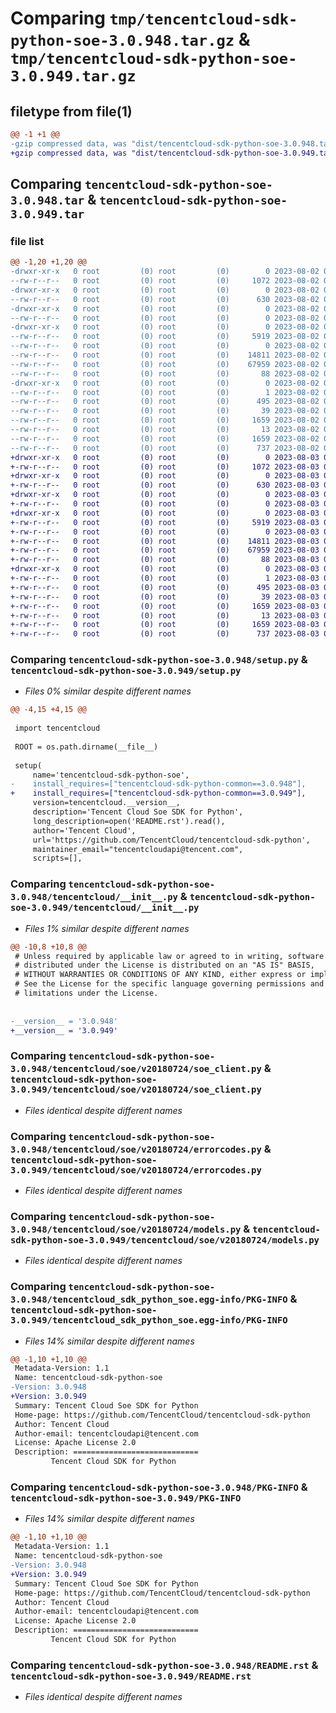# Comparing `tmp/tencentcloud-sdk-python-soe-3.0.948.tar.gz` & `tmp/tencentcloud-sdk-python-soe-3.0.949.tar.gz`

## filetype from file(1)

```diff
@@ -1 +1 @@
-gzip compressed data, was "dist/tencentcloud-sdk-python-soe-3.0.948.tar", last modified: Wed Aug  2 00:36:34 2023, max compression
+gzip compressed data, was "dist/tencentcloud-sdk-python-soe-3.0.949.tar", last modified: Thu Aug  3 00:33:36 2023, max compression
```

## Comparing `tencentcloud-sdk-python-soe-3.0.948.tar` & `tencentcloud-sdk-python-soe-3.0.949.tar`

### file list

```diff
@@ -1,20 +1,20 @@
-drwxr-xr-x   0 root         (0) root         (0)        0 2023-08-02 00:36:34.000000 tencentcloud-sdk-python-soe-3.0.948/
--rw-r--r--   0 root         (0) root         (0)     1072 2023-08-02 00:36:34.000000 tencentcloud-sdk-python-soe-3.0.948/setup.py
-drwxr-xr-x   0 root         (0) root         (0)        0 2023-08-02 00:36:34.000000 tencentcloud-sdk-python-soe-3.0.948/tencentcloud/
--rw-r--r--   0 root         (0) root         (0)      630 2023-08-02 00:36:34.000000 tencentcloud-sdk-python-soe-3.0.948/tencentcloud/__init__.py
-drwxr-xr-x   0 root         (0) root         (0)        0 2023-08-02 00:36:34.000000 tencentcloud-sdk-python-soe-3.0.948/tencentcloud/soe/
--rw-r--r--   0 root         (0) root         (0)        0 2023-08-02 00:36:34.000000 tencentcloud-sdk-python-soe-3.0.948/tencentcloud/soe/__init__.py
-drwxr-xr-x   0 root         (0) root         (0)        0 2023-08-02 00:36:34.000000 tencentcloud-sdk-python-soe-3.0.948/tencentcloud/soe/v20180724/
--rw-r--r--   0 root         (0) root         (0)     5919 2023-08-02 00:36:34.000000 tencentcloud-sdk-python-soe-3.0.948/tencentcloud/soe/v20180724/soe_client.py
--rw-r--r--   0 root         (0) root         (0)        0 2023-08-02 00:36:34.000000 tencentcloud-sdk-python-soe-3.0.948/tencentcloud/soe/v20180724/__init__.py
--rw-r--r--   0 root         (0) root         (0)    14811 2023-08-02 00:36:34.000000 tencentcloud-sdk-python-soe-3.0.948/tencentcloud/soe/v20180724/errorcodes.py
--rw-r--r--   0 root         (0) root         (0)    67959 2023-08-02 00:36:34.000000 tencentcloud-sdk-python-soe-3.0.948/tencentcloud/soe/v20180724/models.py
--rw-r--r--   0 root         (0) root         (0)       88 2023-08-02 00:36:34.000000 tencentcloud-sdk-python-soe-3.0.948/setup.cfg
-drwxr-xr-x   0 root         (0) root         (0)        0 2023-08-02 00:36:34.000000 tencentcloud-sdk-python-soe-3.0.948/tencentcloud_sdk_python_soe.egg-info/
--rw-r--r--   0 root         (0) root         (0)        1 2023-08-02 00:36:34.000000 tencentcloud-sdk-python-soe-3.0.948/tencentcloud_sdk_python_soe.egg-info/dependency_links.txt
--rw-r--r--   0 root         (0) root         (0)      495 2023-08-02 00:36:34.000000 tencentcloud-sdk-python-soe-3.0.948/tencentcloud_sdk_python_soe.egg-info/SOURCES.txt
--rw-r--r--   0 root         (0) root         (0)       39 2023-08-02 00:36:34.000000 tencentcloud-sdk-python-soe-3.0.948/tencentcloud_sdk_python_soe.egg-info/requires.txt
--rw-r--r--   0 root         (0) root         (0)     1659 2023-08-02 00:36:34.000000 tencentcloud-sdk-python-soe-3.0.948/tencentcloud_sdk_python_soe.egg-info/PKG-INFO
--rw-r--r--   0 root         (0) root         (0)       13 2023-08-02 00:36:34.000000 tencentcloud-sdk-python-soe-3.0.948/tencentcloud_sdk_python_soe.egg-info/top_level.txt
--rw-r--r--   0 root         (0) root         (0)     1659 2023-08-02 00:36:34.000000 tencentcloud-sdk-python-soe-3.0.948/PKG-INFO
--rw-r--r--   0 root         (0) root         (0)      737 2023-08-02 00:36:34.000000 tencentcloud-sdk-python-soe-3.0.948/README.rst
+drwxr-xr-x   0 root         (0) root         (0)        0 2023-08-03 00:33:36.000000 tencentcloud-sdk-python-soe-3.0.949/
+-rw-r--r--   0 root         (0) root         (0)     1072 2023-08-03 00:33:36.000000 tencentcloud-sdk-python-soe-3.0.949/setup.py
+drwxr-xr-x   0 root         (0) root         (0)        0 2023-08-03 00:33:36.000000 tencentcloud-sdk-python-soe-3.0.949/tencentcloud/
+-rw-r--r--   0 root         (0) root         (0)      630 2023-08-03 00:33:36.000000 tencentcloud-sdk-python-soe-3.0.949/tencentcloud/__init__.py
+drwxr-xr-x   0 root         (0) root         (0)        0 2023-08-03 00:33:36.000000 tencentcloud-sdk-python-soe-3.0.949/tencentcloud/soe/
+-rw-r--r--   0 root         (0) root         (0)        0 2023-08-03 00:33:36.000000 tencentcloud-sdk-python-soe-3.0.949/tencentcloud/soe/__init__.py
+drwxr-xr-x   0 root         (0) root         (0)        0 2023-08-03 00:33:36.000000 tencentcloud-sdk-python-soe-3.0.949/tencentcloud/soe/v20180724/
+-rw-r--r--   0 root         (0) root         (0)     5919 2023-08-03 00:33:36.000000 tencentcloud-sdk-python-soe-3.0.949/tencentcloud/soe/v20180724/soe_client.py
+-rw-r--r--   0 root         (0) root         (0)        0 2023-08-03 00:33:36.000000 tencentcloud-sdk-python-soe-3.0.949/tencentcloud/soe/v20180724/__init__.py
+-rw-r--r--   0 root         (0) root         (0)    14811 2023-08-03 00:33:36.000000 tencentcloud-sdk-python-soe-3.0.949/tencentcloud/soe/v20180724/errorcodes.py
+-rw-r--r--   0 root         (0) root         (0)    67959 2023-08-03 00:33:36.000000 tencentcloud-sdk-python-soe-3.0.949/tencentcloud/soe/v20180724/models.py
+-rw-r--r--   0 root         (0) root         (0)       88 2023-08-03 00:33:36.000000 tencentcloud-sdk-python-soe-3.0.949/setup.cfg
+drwxr-xr-x   0 root         (0) root         (0)        0 2023-08-03 00:33:36.000000 tencentcloud-sdk-python-soe-3.0.949/tencentcloud_sdk_python_soe.egg-info/
+-rw-r--r--   0 root         (0) root         (0)        1 2023-08-03 00:33:36.000000 tencentcloud-sdk-python-soe-3.0.949/tencentcloud_sdk_python_soe.egg-info/dependency_links.txt
+-rw-r--r--   0 root         (0) root         (0)      495 2023-08-03 00:33:36.000000 tencentcloud-sdk-python-soe-3.0.949/tencentcloud_sdk_python_soe.egg-info/SOURCES.txt
+-rw-r--r--   0 root         (0) root         (0)       39 2023-08-03 00:33:36.000000 tencentcloud-sdk-python-soe-3.0.949/tencentcloud_sdk_python_soe.egg-info/requires.txt
+-rw-r--r--   0 root         (0) root         (0)     1659 2023-08-03 00:33:36.000000 tencentcloud-sdk-python-soe-3.0.949/tencentcloud_sdk_python_soe.egg-info/PKG-INFO
+-rw-r--r--   0 root         (0) root         (0)       13 2023-08-03 00:33:36.000000 tencentcloud-sdk-python-soe-3.0.949/tencentcloud_sdk_python_soe.egg-info/top_level.txt
+-rw-r--r--   0 root         (0) root         (0)     1659 2023-08-03 00:33:36.000000 tencentcloud-sdk-python-soe-3.0.949/PKG-INFO
+-rw-r--r--   0 root         (0) root         (0)      737 2023-08-03 00:33:36.000000 tencentcloud-sdk-python-soe-3.0.949/README.rst
```

### Comparing `tencentcloud-sdk-python-soe-3.0.948/setup.py` & `tencentcloud-sdk-python-soe-3.0.949/setup.py`

 * *Files 0% similar despite different names*

```diff
@@ -4,15 +4,15 @@
 
 import tencentcloud
 
 ROOT = os.path.dirname(__file__)
 
 setup(
     name='tencentcloud-sdk-python-soe',
-    install_requires=["tencentcloud-sdk-python-common==3.0.948"],
+    install_requires=["tencentcloud-sdk-python-common==3.0.949"],
     version=tencentcloud.__version__,
     description='Tencent Cloud Soe SDK for Python',
     long_description=open('README.rst').read(),
     author='Tencent Cloud',
     url='https://github.com/TencentCloud/tencentcloud-sdk-python',
     maintainer_email="tencentcloudapi@tencent.com",
     scripts=[],
```

### Comparing `tencentcloud-sdk-python-soe-3.0.948/tencentcloud/__init__.py` & `tencentcloud-sdk-python-soe-3.0.949/tencentcloud/__init__.py`

 * *Files 1% similar despite different names*

```diff
@@ -10,8 +10,8 @@
 # Unless required by applicable law or agreed to in writing, software
 # distributed under the License is distributed on an "AS IS" BASIS,
 # WITHOUT WARRANTIES OR CONDITIONS OF ANY KIND, either express or implied.
 # See the License for the specific language governing permissions and
 # limitations under the License.
 
 
-__version__ = '3.0.948'
+__version__ = '3.0.949'
```

### Comparing `tencentcloud-sdk-python-soe-3.0.948/tencentcloud/soe/v20180724/soe_client.py` & `tencentcloud-sdk-python-soe-3.0.949/tencentcloud/soe/v20180724/soe_client.py`

 * *Files identical despite different names*

### Comparing `tencentcloud-sdk-python-soe-3.0.948/tencentcloud/soe/v20180724/errorcodes.py` & `tencentcloud-sdk-python-soe-3.0.949/tencentcloud/soe/v20180724/errorcodes.py`

 * *Files identical despite different names*

### Comparing `tencentcloud-sdk-python-soe-3.0.948/tencentcloud/soe/v20180724/models.py` & `tencentcloud-sdk-python-soe-3.0.949/tencentcloud/soe/v20180724/models.py`

 * *Files identical despite different names*

### Comparing `tencentcloud-sdk-python-soe-3.0.948/tencentcloud_sdk_python_soe.egg-info/PKG-INFO` & `tencentcloud-sdk-python-soe-3.0.949/tencentcloud_sdk_python_soe.egg-info/PKG-INFO`

 * *Files 14% similar despite different names*

```diff
@@ -1,10 +1,10 @@
 Metadata-Version: 1.1
 Name: tencentcloud-sdk-python-soe
-Version: 3.0.948
+Version: 3.0.949
 Summary: Tencent Cloud Soe SDK for Python
 Home-page: https://github.com/TencentCloud/tencentcloud-sdk-python
 Author: Tencent Cloud
 Author-email: tencentcloudapi@tencent.com
 License: Apache License 2.0
 Description: ============================
         Tencent Cloud SDK for Python
```

### Comparing `tencentcloud-sdk-python-soe-3.0.948/PKG-INFO` & `tencentcloud-sdk-python-soe-3.0.949/PKG-INFO`

 * *Files 14% similar despite different names*

```diff
@@ -1,10 +1,10 @@
 Metadata-Version: 1.1
 Name: tencentcloud-sdk-python-soe
-Version: 3.0.948
+Version: 3.0.949
 Summary: Tencent Cloud Soe SDK for Python
 Home-page: https://github.com/TencentCloud/tencentcloud-sdk-python
 Author: Tencent Cloud
 Author-email: tencentcloudapi@tencent.com
 License: Apache License 2.0
 Description: ============================
         Tencent Cloud SDK for Python
```

### Comparing `tencentcloud-sdk-python-soe-3.0.948/README.rst` & `tencentcloud-sdk-python-soe-3.0.949/README.rst`

 * *Files identical despite different names*


